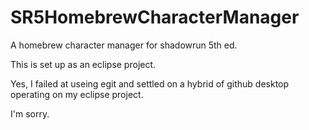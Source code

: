 # SR5HomebrewCharacterManager
A homebrew character manager for shadowrun 5th ed.

This is set up as an eclipse project.

Yes, I failed at useing egit and settled on a hybrid of github desktop operating on my eclipse project.

I'm sorry.
